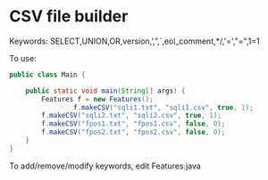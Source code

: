 # CSV file builder
Keywords:
SELECT,UNION,OR,version,’,”,`,eol_comment,*/,'=',"=",1=1

To use:
```Java
public class Main {

	public static void main(String[] args) {
		Features f = new Features();
                f.makeCSV("sqli1.txt", "sqli1.csv", true, 1);
		f.makeCSV("sqli2.txt", "sqli2.csv", true, 1);
		f.makeCSV("fpos1.txt", "fpos1.csv", false, 0);
		f.makeCSV("fpos2.txt", "fpos2.csv", false, 0);
	}
}
```

To add/remove/modify keywords, edit Features.java
